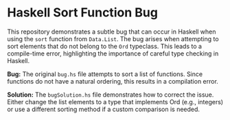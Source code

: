 # Haskell Sort Function Bug

This repository demonstrates a subtle bug that can occur in Haskell when using the `sort` function from `Data.List`.  The bug arises when attempting to sort elements that do not belong to the `Ord` typeclass.  This leads to a compile-time error, highlighting the importance of careful type checking in Haskell.

**Bug:**
The original `bug.hs` file attempts to sort a list of functions.  Since functions do not have a natural ordering, this results in a compilation error.

**Solution:**
The `bugSolution.hs` file demonstrates how to correct the issue.  Either change the list elements to a type that implements Ord (e.g., integers) or use a different sorting method if a custom comparison is needed.